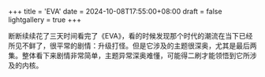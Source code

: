 +++
title = 'EVA'
date = 2024-10-08T17:55:00+08:00
draft = false
lightgallery = true
+++

断断续续花了三天时间看完了《EVA》，看的时候发现那个时代的潮流在当下已经所见不鲜了，很平常的剧情：升级打怪。但是它涉及的主题很深奥，尤其是最后两集。整体看下来剧情非常简单，主题异常深奥难懂，可能得二刷才能领悟到它所涉及的内核。
